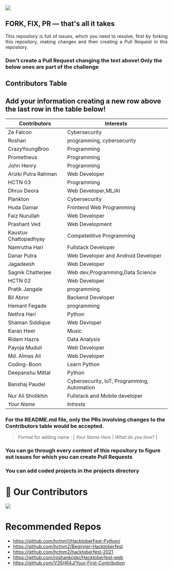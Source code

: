 ![](https://hacktoberfest.digitalocean.com/_nuxt/img/logo-hacktoberfest-full.f42e3b1.svg)

## FORK, FIX, PR — that's all it takes

<p align="justify">This repository is full of issues, which you need to resolve, first by forking this repository, making changes and then creating a Pull Request in this repository. </p>

### Don't create a Pull Request changing the text above! Only the below ones are part of the challenge

## Contributors Table

## Add your information creating a new row above the last row in the table below!

| Contributors          | Interests                                   |
| --------------------- | ------------------------------------------- |
| Ze Falcon             | Cybersecurity                               |
| Roshan                | programming, cybersecurity                  |
| CrazyYoungBroo        | Programming                                 |
| Prometheus            | Programming                                 |
| John Henry            | Programming                                 |
| Arizki Putra Rahman   | Web Developer                               |
| HCTN 03               | Programming                                 |
| Dhruv Deora           | Web Developer,ML/AI                         |
| Plankton              | Cybersecurity                               |
| Huda Damar            | Frontend Web Programming                    |
| Faiz Nurullah         | Web Developer                               |
| Prashant Ved          | Web Development                             |
| Kaustuv Chattopadhyay | Competetitive Programming                   |
| Namrutha Hari         | Fullstack Developer                         |
| Danar Putra           | Web Developer and Android Developer         |
| Jagadeesh             | Web Developer                               |
| Sagnik Chatterjee     | Web dev,Programming,Data Science            |
| HCTN 02               | Web Developer                               |
| Pratik Jangale        | programming                                 |
| Bil Abror             | Backend Developer                           |
| Hemant Fegade         | programming                                 |
| Nethra Hari           | Python                                      |
| Shaman Siddique       | Web Devloper                                |
| Karan Heer            | Music                                       |
| Ridam Hazra           | Data Analysis                               |
| Payoja Muduli         | Web Developer                               |
| Md. Almas Ali         | Web Developer                               |
| Coding-Boon           | Learn Python                                |
| Deepanshu Mittal      | Python                                      |
| Banshaj Paudel        | Cybersecurity, IoT, Programming, Automation |
| Nur Ali Sholikhin     | Fullstack and Mobile developer              |
| _Your Name_           | _Intrests_                                  |

### For the README.md file, only the PRs involving changes to the Contributors table would be accepted.

> Format for adding name : | _Your Name Here_ | _What do you love?_ |

### You can go through every content of this repository to figure out issues for which you can create Pull Requests

### You can add coded projects in the projects directory

# :handshake: Our Contributors

<a href="https://github.com/hctnm1/HacktoberFest-2021/graphs/contributors">
  <img src="https://contrib.rocks/image?repo=hctnm1/HacktoberFest-2021" />
</a>

# Recommended Repos

- <https://github.com/hctnm1/HacktoberFest-Python/>
- <https://github.com/hctnm2/Beginner-Hacktoberfest>
- <https://github.com/hctnm2/hacktoberfest-2021>
- <https://github.com/roshankcpkr/Hacktoberfest-web>
- <https://github.com/V35HR4J/Your-First-Contribution>
